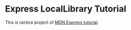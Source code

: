 # Express LocalLibrary Tutorial

This is ractice project of [MDN Express tutorial](https://developer.mozilla.org/en-US/docs/Learn/Server-side/Express_Nodejs).
